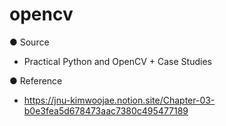 # opencv

● Source

- Practical Python and OpenCV + Case Studies

● Reference

- https://jnu-kimwoojae.notion.site/Chapter-03-b0e3fea5d678473aac7380c495477189
